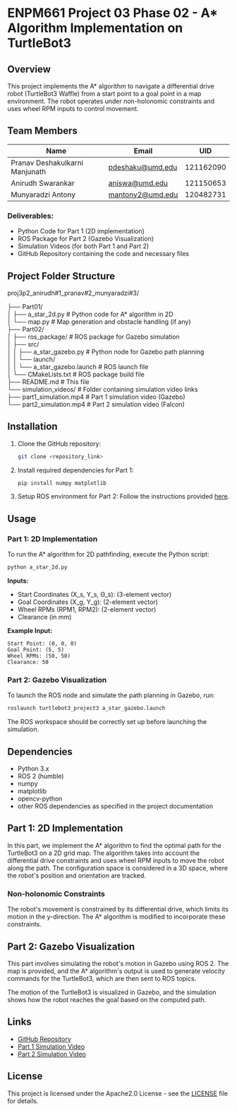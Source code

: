 
# ENPM661 Project 03 Phase 02 - A* Algorithm Implementation on TurtleBot3

## Overview

This project implements the A* algorithm to navigate a differential drive robot (TurtleBot3 Waffle) from a start point to a goal point in a map environment. The robot operates under non-holonomic constraints and uses wheel RPM inputs to control movement.

## Team Members

| Name                           | Email            | UID       |
| ------------------------------ | ---------------- | --------- |
| Pranav Deshakulkarni Manjunath | pdeshaku@umd.edu | 121162090 |
| Anirudh Swarankar              | aniswa@umd.edu   | 121150653 |
| Munyaradzi Antony              | mantony2@umd.edu | 120482731 |


### Deliverables:
- Python Code for Part 1 (2D implementation)
- ROS Package for Part 2 (Gazebo Visualization)
- Simulation Videos (for both Part 1 and Part 2)
- GitHub Repository containing the code and necessary files


## Project Folder Structure

   proj3p2_anirudh#1_pranav#2_munyaradzi#3/     
   
   ├── Part01/                                                                          
   │   ├── a_star_2d.py          # Python code for A* algorithm in 2D                    
   │   └── map.py                # Map generation and obstacle handling (if any)        
   ├── Part02/                                                                          
   │   ├── ros_package/          # ROS package for Gazebo simulation                    
   │   ├── src/                                                                         
   │   │   ├── a_star_gazebo.py  # Python node for Gazebo path planning                 
   │   │   └── launch/                                                                  
   │   │       └── a_star_gazebo.launch # ROS launch file                               
   │   └── CMakeLists.txt        # ROS package build file                               
   ├── README.md                 # This file                                            
   └── simulation_videos/        # Folder containing simulation video links             
      ├── part1_simulation.mp4   # Part 1 simulation video (Gazebo)                     
      └── part2_simulation.mp4   # Part 2 simulation video (Falcon)                     


## Installation

1. Clone the GitHub repository:
   ```bash
   git clone <repository_link>
   ```

2. Install required dependencies for Part 1:
   ```bash
   pip install numpy matplotlib
   ```

3. Setup ROS environment for Part 2:
   Follow the instructions provided [here](https://github.com/shantanuparabumd/turtlebot3_project3).

## Usage

### Part 1: 2D Implementation
To run the A* algorithm for 2D pathfinding, execute the Python script:

```bash
python a_star_2d.py
```

**Inputs:**
- Start Coordinates (X_s, Y_s, Θ_s): (3-element vector)
- Goal Coordinates (X_g, Y_g): (2-element vector)
- Wheel RPMs (RPM1, RPM2): (2-element vector)
- Clearance (in mm)

**Example Input:**
```
Start Point: (0, 0, 0)
Goal Point: (5, 5)
Wheel RPMs: (50, 50)
Clearance: 50
```

### Part 2: Gazebo Visualization
To launch the ROS node and simulate the path planning in Gazebo, run:

```bash
roslaunch turtlebot3_project3 a_star_gazebo.launch
```

The ROS workspace should be correctly set up before launching the simulation.

## Dependencies
- Python 3.x
- ROS 2 (humble)
- numpy
- matplotlib
- opencv-python
- other ROS dependencies as specified in the project documentation

## Part 1: 2D Implementation

In this part, we implement the A* algorithm to find the optimal path for the TurtleBot3 on a 2D grid map. The algorithm takes into account the differential drive constraints and uses wheel RPM inputs to move the robot along the path. The configuration space is considered in a 3D space, where the robot's position and orientation are tracked.

### Non-holonomic Constraints
The robot's movement is constrained by its differential drive, which limits its motion in the y-direction. The A* algorithm is modified to incorporate these constraints.

## Part 2: Gazebo Visualization

This part involves simulating the robot's motion in Gazebo using ROS 2. The map is provided, and the A* algorithm's output is used to generate velocity commands for the TurtleBot3, which are then sent to ROS topics.

The motion of the TurtleBot3 is visualized in Gazebo, and the simulation shows how the robot reaches the goal based on the computed path.


## Links

- [GitHub Repository](<GitHub Repository URL>)
- [Part 1 Simulation Video](<Google Drive/YouTube link>)
- [Part 2 Simulation Video](<Google Drive/YouTube link>)

## License
This project is licensed under the Apache2.0 License - see the [LICENSE](LICENSE) file for details.

